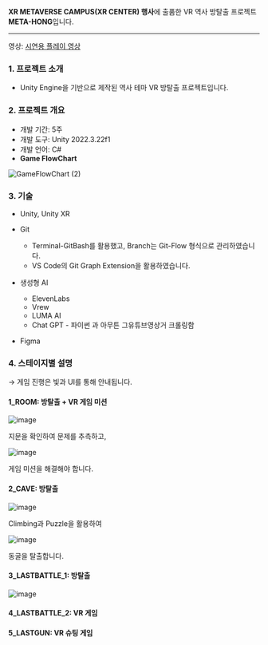 **XR METAVERSE CAMPUS(XR CENTER) 행사**에 출품한 VR 역사 방탈출 프로젝트 **META-HONG**입니다.

---

영상: [시연용 플레이 영상](https://drive.google.com/file/d/18lyx5x6QNdrLAat5HFw2IZUa7ZY67Jwl/view?usp=sharing)


### 1. 프로젝트 소개

- Unity Engine을 기반으로 제작된 역사 테마 VR 방탈출 프로젝트입니다.


### 2. 프로젝트 개요

- 개발 기간: 5주
- 개발 도구: Unity 2022.3.22f1
- 개발 언어: C#
- **Game FlowChart**


![GameFlowChart (2)](https://github.com/user-attachments/assets/b8d725ba-2caf-48fc-81d6-42521241466c)



### 3. 기술

- Unity, Unity XR
  
- Git
  - Terminal-GitBash를 활용했고, Branch는 Git-Flow 형식으로 관리하였습니다.
  - VS Code의 Git Graph Extension을 활용하였습니다.
    
- 생성형 AI
  - ElevenLabs
  - Vrew
  - LUMA AI
  - Chat GPT - 파이썬 과 아무튼 그유튜브영상거 크롤링함
  
 - Figma

### 4. 스테이지별 설명

→ 게임 진행은 빛과 UI를 통해 안내됩니다.

#### 1_ROOM: 방탈출 + VR 게임 미션

![image](https://github.com/user-attachments/assets/5f141997-341a-41c9-b7fc-08890b3c3dd2)

지문을 확인하여 문제를 추측하고,

![image](https://github.com/user-attachments/assets/befdbdd2-c091-4f1c-949f-248c75a66f9d)

게임 미션을 해결해야 합니다.

#### 2_CAVE: 방탈출

![image](https://github.com/user-attachments/assets/ad45f735-6954-4000-9df8-60d2d2b7584c)

Climbing과 Puzzle을 활용하여

![image](https://github.com/user-attachments/assets/87fefa85-c37a-4b02-be95-efa5377d54f5)

동굴을 탈출합니다.
 
#### 3_LASTBATTLE_1: 방탈출

![image](https://github.com/user-attachments/assets/dabf776f-f2ce-454b-a3e5-3e40b580e03b)


#### 4_LASTBATTLE_2: VR 게임

#### 5_LASTGUN: VR 슈팅 게임
